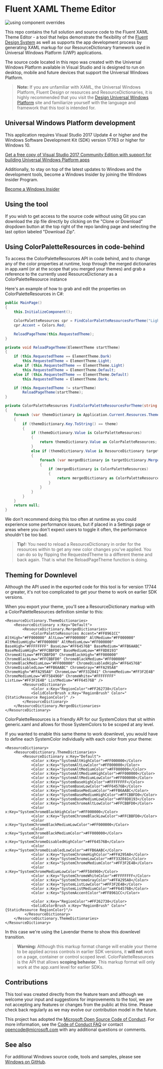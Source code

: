 
Fluent XAML Theme Editor 
===

![using component overrides](XamlThemeEditor_screenshot.png)

This repo contains the full solution and source code to the Fluent XAML Theme Editor - a tool that helps demonstrate the flexibility of the [Fluent Design System](https://www.microsoft.com/design/fluent/) as well as supports the app development process by generating XAML markup for our ResourceDictionary framework used in Universal Windows Platform (UWP) applications.

The source code located in this repo was created with the Universal Windows Platform available in Visual Studio and is designed to run on desktop, mobile and future devices that support the Universal Windows Platform.

> **Note:** If you are unfamiliar with XAML, the Universal Windows Platform, Fluent Design or resources and ResourceDictionaries, it is highly recommended that you visit the [Design Universal Windows Platform](https://developer.microsoft.com/en-us/windows/apps/design) site and familiarize yourself with the language and framework that this tool is intended for.

Universal Windows Platform development
---

This application requires Visual Studio 2017 Update 4 or higher and the Windows Software Development Kit (SDK) version 17763 or higher for Windows 10.

   [Get a free copy of Visual Studio 2017 Community Edition with support for building Universal Windows Platform apps](http://go.microsoft.com/fwlink/p/?LinkID=280676)

Additionally, to stay on top of the latest updates to Windows and the development tools, become a Windows Insider by joining the Windows Insider Program.

   [Become a Windows Insider](https://insider.windows.com/)

Using the tool
---
If you wish to get access to the source code without using Git you can download the zip file directly by clicking on the "Clone or Download" dropdown button at the top right of the repo landing page and selecting the last option labeled "Download Zip".

Using ColorPaletteResources in code-behind
---
To access the ColorPaletteResources API in code behind, and to change any of the color properties at runtime, loop through the merged dictionaries in app.xaml (or at the scope that you merged your themes) and grab a reference to the currently used ResourceDictionary as a ColorPaletteResource instance

Here's an example of how to grab and edit the properties on ColorPaletteResources in C#:
```C#
public MainPage()
{
    this.InitializeComponent();

    ColorPaletteResources cpr = FindColorPaletteResourcesForTheme("Light");
    cpr.Accent = Colors.Red;

    ReloadPageTheme(this.RequestedTheme);
}

private void ReloadPageTheme(ElementTheme startTheme)
{
    if (this.RequestedTheme == ElementTheme.Dark)
        this.RequestedTheme = ElementTheme.Light;
    else if (this.RequestedTheme == ElementTheme.Light)
        this.RequestedTheme = ElementTheme.Default;
    else if (this.RequestedTheme == ElementTheme.Default)
        this.RequestedTheme = ElementTheme.Dark;

    if (this.RequestedTheme != startTheme)
        ReloadPageTheme(startTheme);
}

private ColorPaletteResources FindColorPaletteResourcesForTheme(string theme)
{
    foreach (var themeDictionary in Application.Current.Resources.ThemeDictionaries)
    {
        if (themeDictionary.Key.ToString() == theme)
        {
            if (themeDictionary.Value is ColorPaletteResources)
            {
                return themeDictionary.Value as ColorPaletteResources;
            }
            else if (themeDictionary.Value is ResourceDictionary targetDictionary)
            {
                foreach (var mergedDictionary in targetDictionary.MergedDictionaries)
                {
                    if (mergedDictionary is ColorPaletteResources)
                    {
                        return mergedDictionary as ColorPaletteResources;
                    }
                }
            }
        }
    }
    return null;
}
```
We don't recommend doing this too often at runtime as you could experience some performance issues, but if placed in a Settings page or areas where you don't expect users to toggle it often, the performance shouldn't be too bad.

> **Tip!:** You need to reload a ResourceDictionary in order for the resources within to get any new color changes you've applied. You can do so by flipping the RequestedTheme to a different theme and back again. That is what the ReloadPageTheme function is doing.

Theming for Downlevel
---
Although the API used in the exported code for this tool is for version 17744 or greater, it's not too complicated to get your theme to work on earlier SDK versions.

When you export your theme, you'll see a ResourceDictionary markup with a ColorPaletteResources definition similar to this:

```xaml
<ResourceDictionary.ThemeDictionaries>
    <ResourceDictionary x:Key="Default">
        <ResourceDictionary.MergedDictionaries>
            <ColorPaletteResources Accent="#FF8961CC" AltHigh="#FF000000" AltLow="#FF000000" AltMedium="#FF000000" AltMediumHigh="#FF000000" AltMediumLow="#FF000000" BaseHigh="#FFFFFFFF" BaseLow="#FF64576B" BaseMedium="#FFB6AABC" BaseMediumHigh="#FFCBBFD0" BaseMediumLow="#FF8D8193" ChromeAltLow="#FFCBBFD0" ChromeBlackHigh="#FF000000" ChromeBlackLow="#FFCBBFD0" ChromeBlackMedium="#FF000000" ChromeBlackMediumLow="#FF000000" ChromeDisabledHigh="#FF64576B" ChromeDisabledLow="#FFB6AABC" ChromeGray="#FFA295A8" ChromeHigh="#FFA295A8" ChromeLow="#FF332041" ChromeMedium="#FF3F2E4B" ChromeMediumLow="#FF584960" ChromeWhite="#FFFFFFFF" ListLow="#FF3F2E4B" ListMedium="#FF64576B" />
        <ResourceDictionary>
            <Color x:Key="RegionColor">#FF262738</Color>
            <SolidColorBrush x:Key="RegionBrush" Color="{StaticResource RegionColor}" />
        </ResourceDictionary>
    </ResourceDictionary.MergedDictionaries>
</ResourceDictionary>
```

ColorPaletteResources is a friendly API for our SystemColors that sit within generic.xaml and allows for those SystemColors to be scoped at any level. 

If you wanted to enable this same theme to work downlevel, you would have to define each SystemColor individually with each color from your theme:

```xaml
<ResourceDictionary>
    <ResourceDictionary.ThemeDictionaries>
        <ResourceDictionary x:Key="Default">
            <Color x:Key="SystemAltHighColor">#FF000000</Color>
            <Color x:Key="SystemAltLowColor">#FF000000</Color>
            <Color x:Key="SystemAltMediumColor">#FF000000</Color>
            <Color x:Key="SystemAltMediumHighColor">#FF000000</Color>
            <Color x:Key="SystemAltMediumLowColor">#FF000000</Color>
            <Color x:Key="SystemBaseHighColor">#FFFFFFFF</Color>
            <Color x:Key="SystemBaseLowColor">#FF64576B</Color>
            <Color x:Key="SystemBaseMediumColor">#FFB6AABC</Color>
            <Color x:Key="SystemBaseMediumHighColor">#FFCBBFD0</Color>
            <Color x:Key="SystemBaseMediumLowColor">#FF8D8193</Color>
            <Color x:Key="SystemChromeAltLowColor">#FFCBBFD0</Color>
            <Color x:Key="SystemChromeBlackHighColor">#FF000000</Color>
            <Color x:Key="SystemChromeBlackLowColor">#FFCBBFD0</Color>
            <Color x:Key="SystemChromeBlackMediumLowColor">#FF000000</Color>
            <Color x:Key="SystemChromeBlackMediumColor">#FF000000</Color>
            <Color x:Key="SystemChromeDisabledHighColor">#FF64576B</Color>
            <Color x:Key="SystemChromeDisabledLowColor">#FFB6AABC</Color>
            <Color x:Key="SystemChromeHighColor">#FFA295A8</Color>
            <Color x:Key="SystemChromeLowColor">#FF332041</Color>
            <Color x:Key="SystemChromeMediumColor">#FF3F2E4B</Color>
            <Color x:Key="SystemChromeMediumLowColor">#FF584960</Color>
            <Color x:Key="SystemChromeWhiteColor">#FFFFFFFF</Color>
            <Color x:Key="SystemChromeGrayColor">#FFA295A8</Color>
            <Color x:Key="SystemListLowColor">#FF3F2E4B</Color>
            <Color x:Key="SystemListMediumColor">#FF64576B</Color>                
            <Color x:Key="SystemAccentColor">#FF8961CC</Color>
            
            <Color x:Key="RegionColor">#FF262738</Color>
            <SolidColorBrush x:Key="RegionBrush" Color="{StaticResource RegionColor}"/>
         </ResourceDictionary>
    </ResourceDictionary.ThemeDictionaries>
</ResourceDictionary>
```
In this case we're using the Lavendar theme to show this downlevel transition.

> **Warning:** Although this markup format change will enable your theme to be applied across controls in earlier SDK versions, it **will not** work on a page, container or control scoped level. ColorPaletteResources is the API that allows **scoping behavior**. This markup format will only work at the app.xaml level for earlier SDKs.

Contributions
---
This tool was created directly from the feature team and although we welcome your input and suggestions for improvements to the tool, we are not accepting any features or changes from the public at this time. Please check back regularly as we may evolve our contribution model in the future.

This project has adopted the [Microsoft Open Source Code of Conduct](https://opensource.microsoft.com/codeofconduct/). For more information, see the [Code of Conduct FAQ](https://opensource.microsoft.com/codeofconduct/faq/) or contact [opencode@microsoft.com](mailto:opencode@microsoft.com) with any additional questions or comments.

See also
---

For additional Windows source code, tools and samples, please see [Windows on GitHub](http://microsoft.github.io/windows/). 
